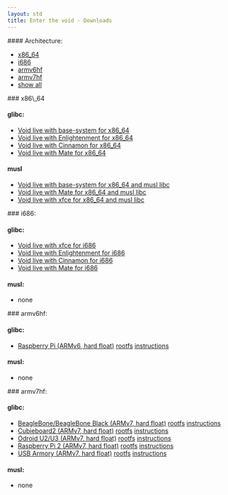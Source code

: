 ```yaml
---
layout: std
title: Enter the void - Downloads
---
```


<div class="chooser">
<div markdown="1" class="item item_on">
#### Architecture:

* [x86_64](#images_x86_64)
* [i686](#images_i686)
* [armv6hf](#images_armv6hf)
* [armv7hf](#images_armv7hf)
* [show all](#images)
</div>
</div>

<div class="chooser" id="images">
<div markdown="1" id="images_x86_64" class="item">
### x86\_64

#### glibc:

* [Void live with base-system for x86\_64](http://repo.voidlinux.eu/live/void-live-x86_64-latest.iso)
* [Void live with Enlightenment for x86\_64](http://repo.voidlinux.eu/live/void-live-x86_64-latest-enlightenment.iso)
* [Void live with Cinnamon for x86\_64](http://repo.voidlinux.eu/live/void-live-x86_64-latest-cinnamon.iso)
* [Void live with Mate for x86\_64](http://repo.voidlinux.eu/live/void-live-x86_64-latest-mate.iso)

#### musl

* [Void live with base-system for x86\_64 and musl libc](http://repo.voidlinux.eu/live/void-live-x86_64-musl-latest.iso)
* [Void live with Mate for x86\_64 and musl libc](http://repo.voidlinux.eu/live/void-live-x86_64-musl-latest-mate.iso)
* [Void live with xfce for x86\_64 and musl libc](http://repo.voidlinux.eu/live/void-live-x86_64-musl-latest-xfce.iso)
</div>
<div markdown="1" id="images_i686" class="item">
### i686:

#### glibc:

* [Void live with xfce for i686](http://repo.voidlinux.eu/live/void-live-i686-latest-xfce.iso)
* [Void live with Enlightenment for i686](http://repo.voidlinux.eu/live/void-live-i686-latest-enlightenment.iso)
* [Void live with Cinnamon for i686](http://repo.voidlinux.eu/live/void-live-i686-latest-cinnamon.iso)
* [Void live with Mate for i686](http://repo.voidlinux.eu/live/void-live-i686-latest-mate.iso)

#### musl:

* none
</div>
<div markdown="1" id="images_armv6hf" class="item">
### armv6hf:

#### glibc:

* [Raspberry Pi (ARMv6, hard float)](http://repo.voidlinux.eu/live/void-rpi-latest.img.xz) [rootfs](http://repo.voidlinux.eu/live/void-rpi-rootfs-latest.tar.xz) [instructions](https://github.com/voidlinux/documentation/wiki/Raspberry-Pi#rootfs-install)


#### musl:

* none
</div>
<div markdown="1" id="images_armv7hf" class="item">
### armv7hf:

#### glibc:

* [BeagleBone/BeagleBone Black (ARMv7, hard float)](http://repo.voidlinux.eu/live/void-beaglebone-latest.img.xz) [rootfs](http://repo.voidlinux.eu/live/void-beaglebone-rootfs-latest.tar.xz) [instructions](https://github.com/voidlinux/documentation/wiki/beaglebone#rootfs-install)
* [Cubieboard2 (ARMv7, hard float)](http://repo.voidlinux.eu/live/void-cubieboard2-latest.img.xz) [rootfs](http://repo.voidlinux.eu/live/void-cubieboard2-rootfs-latest.tar.xz) [instructions](https://github.com/voidlinux/documentation/wiki/cubieboard2#rootfs-install)
* [Odroid U2/U3 (ARMv7, hard float)](http://repo.voidlinux.eu/live/void-odroid-u2-latest.img.xz) [rootfs](http://repo.voidlinux.eu/live/void-odroid-u2-rootfs-latest.tar.xz) [instructions](https://github.com/voidlinux/documentation/wiki/odroid-u2#rootfs-install)
* [Raspberry Pi 2 (ARMv7, hard float)](http://repo.voidlinux.eu/live/void-rpi2-latest.img.xz) [rootfs](http://repo.voidlinux.eu/live/void-rpi2-rootfs-latest.tar.xz) [instructions](https://github.com/voidlinux/documentation/wiki/Raspberry-Pi#rootfs-install)
* [USB Armory (ARMv7, hard float)](http://repo.voidlinux.eu/live/void-usbarmory-latest.img.xz) [rootfs](http://repo.voidlinux.eu/live/void-usbarmory-rootfs-latest.tar.xz) [instructions](https://github.com/voidlinux/documentation/wiki/USB-Armory#rootfs-install)

#### musl:

* none
</div>
</div>
